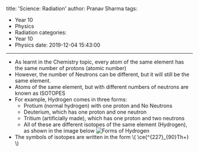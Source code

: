 title: 'Science: Radiation'
author: Pranav Sharma
tags:
  - Year 10
  - Physics
  - Radiation
categories:
  - Year 10
  - Physics
date: 2019-12-04 15:43:00
---
- As learnt in the Chemistry topic, every atom of the same element has the same number of protons (atomic number)
- However, the number of Neutrons can be different, but it will still be the same element.
- Atoms of the same element, but with different numbers of neutrons are known as ISOTOPES
- For example, Hydrogen comes in three forms:
	- Protium (normal hydrogen) with one proton and No Neutrons
    - Deuterium, which has one proton and one neutron
    - Tritium (artificially made), which has one proton and two neutrons
    - All of these are different isotopes of the same element (Hydrogen), as shown in the image below
![Forms of Hydrogen](/images/forms-of-hydrogen1.png)
- The symbols of isotopes are written in the form \\( \ce{^{227}_{90}Th+} \\)